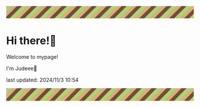 <!-- Header image -->
<img src="./pokemon/pokemon_28.png" width="1000">

# Hi there!👋

Welcome to mypage!

I'm Judeee🐷

last updated: 2024/11/3 10:54

<!-- Footer image -->
<img src="./pokemon/pokemon_28.png" width="1000">
